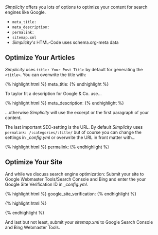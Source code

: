 *Simplicity* offers you lots of options to optimize your content for search engines like Google.

<!--more-->

- `meta_title:`
- `meta_description:`
- `permalink:`
- `sitemap.xml`
- *Simplicity's* HTML-Code uses schema.org-meta data



## Optimize Your Articles

*Simplicity* uses `title: Your Post Title` by default for generating the `<title>`. You can overwrite the title with:

{% highlight html %}
meta_title:
{% endhighlight %}

To taylor fit a description for Google & Co. use…

{% highlight html %}
meta_description: 
{% endhighlight %}

…otherwise *Simplicity* will use the excerpt or the first paragraph of your content.

The last important SEO-setting is the URL. By default *Simplicity* uses `permalink: /:categories/:title/` but of course you can change the settings in *_config.yml* or overwrite the URL in front matter with…

{% highlight html %}
permalink:
{% endhighlight %}



## Optimize Your Site

And while we discuss search engine optimization: Submit your site to Google Webmaster Tools/Search Console and Bing and enter the your Google Site Verification ID in *_config.yml*.

{% highlight html %}
google_site_verification:
{% endhighlight %}

{% highlight html %}

{% endhighlight %}

And last but not least, submit your *sitemap.xml* to Google Search Console and Bing Webmaster Tools.